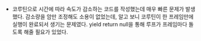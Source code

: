 - 코루틴으로 시간에 따라 속도가 감소하는 코드를 작성했는데 매우 빠른 문제가 발생했다. 감소량을 암만 조정해도 소용이 없었는데, 알고 보니 코루틴이 한 프레임만에 실행이 완료되서 생기는 문제였다. yield return null을 통해 루프가 프레임마다 돌도록 해줄 필요가 있었다.